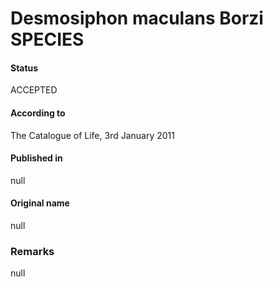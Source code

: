 # Desmosiphon maculans Borzi SPECIES

#### Status
ACCEPTED

#### According to
The Catalogue of Life, 3rd January 2011

#### Published in
null

#### Original name
null

### Remarks
null